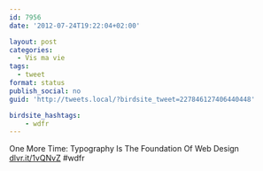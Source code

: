 ```yaml
---
id: 7956
date: '2012-07-24T19:22:04+02:00'

layout: post
categories:
  - Vis ma vie
tags:
  - tweet
format: status
publish_social: no
guid: 'http://tweets.local/?birdsite_tweet=227846127406440448'

birdsite_hashtags:
    - wdfr
---
```


One More Time: Typography Is The Foundation Of Web Design [dlvr.it/1vQNvZ](http://dlvr.it/1vQNvZ) #wdfr